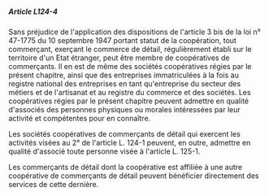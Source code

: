 ##### Article L124-4

Sans préjudice de l'application des dispositions de l'article 3 bis de la loi n° 47-1775 du 10 septembre 1947 portant statut de la coopération, tout commerçant, exerçant le commerce de détail, régulièrement établi sur le territoire d'un Etat étranger, peut être membre de coopératives de commerçants. Il en est de même des sociétés coopératives régies par le présent chapitre, ainsi que des entreprises immatriculées à la fois au registre national des entreprises en tant qu'entreprise du secteur des métiers et de l'artisanat et au registre du commerce et des sociétés. Les coopératives régies par le présent chapitre peuvent admettre en qualité d'associés des personnes physiques ou morales intéressées par leur activité et compétentes pour en connaître.

Les sociétés coopératives de commerçants de détail qui exercent les activités visées au 2° de l'article L. 124-1 peuvent, en outre, admettre en qualité d'associé toute personne visée à l'article L. 125-1.

Les commerçants de détail dont la coopérative est affiliée à une autre coopérative de commerçants de détail peuvent bénéficier directement des services de cette dernière.

